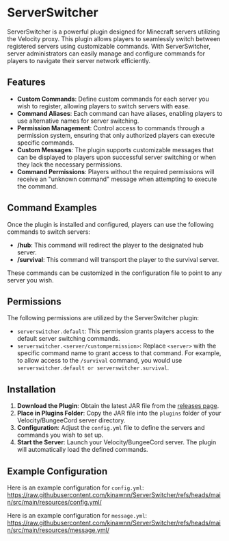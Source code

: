 # ServerSwitcher

ServerSwitcher is a powerful plugin designed for Minecraft servers utilizing the Velocity proxy. This plugin allows players to seamlessly switch between registered servers using customizable commands. With ServerSwitcher, server administrators can easily manage and configure commands for players to navigate their server network efficiently.

## Features

- **Custom Commands**: Define custom commands for each server you wish to register, allowing players to switch servers with ease.
- **Command Aliases**: Each command can have aliases, enabling players to use alternative names for server switching.
- **Permission Management**: Control access to commands through a permission system, ensuring that only authorized players can execute specific commands.
- **Custom Messages**: The plugin supports customizable messages that can be displayed to players upon successful server switching or when they lack the necessary permissions.
- **Command Permissions**: Players without the required permissions will receive an "unknown command" message when attempting to execute the command.

## Command Examples

Once the plugin is installed and configured, players can use the following commands to switch servers:

- **/hub**: This command will redirect the player to the designated hub server.
- **/survival**: This command will transport the player to the survival server.

These commands can be customized in the configuration file to point to any server you wish.

## Permissions

The following permissions are utilized by the ServerSwitcher plugin:

- `serverswitcher.default`: This permission grants players access to the default server switching commands.
- `serverswitcher.<server/custompermission>`: Replace `<server>` with the specific command name to grant access to that command. For example, to allow access to the `/survival` command, you would use `serverswitcher.default or serverswitcher.survival`.

## Installation

1. **Download the Plugin**: Obtain the latest JAR file from the [releases page](link-to-releases-page).
2. **Place in Plugins Folder**: Copy the JAR file into the `plugins` folder of your Velocity/BungeeCord server directory.
3. **Configuration**: Adjust the `config.yml` file to define the servers and commands you wish to set up.
4. **Start the Server**: Launch your Velocity/BungeeCord server. The plugin will automatically load the defined commands.

## Example Configuration

Here is an example configuration for `config.yml`: https://raw.githubusercontent.com/kinawnn/ServerSwitcher/refs/heads/main/src/main/resources/config.yml/

Here is an example configuration for `message.yml`: https://raw.githubusercontent.com/kinawnn/ServerSwitcher/refs/heads/main/src/main/resources/message.yml/
